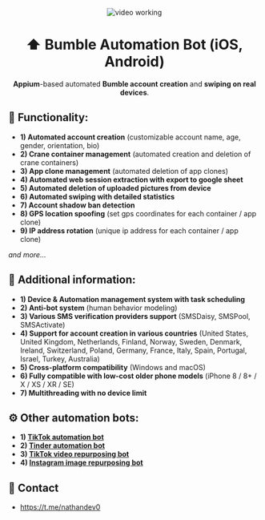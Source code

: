 <p align="center">
<img src="https://github.com/nathandev0/Bumble_Automation_Bot/blob/22113e4ef79806625a4c53b852e82063d60220d7/src/demo.gif" alt="video working"/>
</p>
<h1 align="center"> ⬆️ Bumble Automation Bot (iOS, Android) </h1>
<p align="center"><strong>Appium</strong>-based automated <strong>Bumble account creation</strong> and <strong>swiping on real devices</strong>.</p>
<h2 id="contact"> 👀 Functionality: </h2>

- **1) Automated account creation** (customizable account name, age, gender, orientation, bio)
- **2) Crane container management** (automated creation and deletion of crane containers)
- **3) App clone management** (automated deletion of app clones)
- **4) Automated web session extraction with export to google sheet**
- **5) Automated deletion of uploaded pictures from device**
- **6) Automated swiping with detailed statistics**
- **7) Account shadow ban detection**
- **8) GPS location spoofing** (set gps coordinates for each container / app clone)
- **9) IP address rotation** (unique ip address for each container / app clone)

*and more...*

<h2 id="contact"> 📝 Additional information: </h2>

- **1) Device & Automation management system with task scheduling**
- **2) Anti-bot system** (human behavior modeling)
- **3) Various SMS verification providers support** 
(SMSDaisy, SMSPool, SMSActivate)
- **4) Support for account creation in various countries** (United States, United Kingdom, Netherlands, Finland, Norway, Sweden, Denmark, Ireland, Switzerland, Poland, Germany, France, Italy, Spain, Portugal, Israel, Turkey, Australia)
- **5) Cross-platform compatibility** (Windows and macOS)
- **6) Fully compatible with low-cost older phone models** (iPhone 8 / 8+ / X / XS / XR / SE)
- **7) Multithreading with no device limit**

<h2 id="contact"> ⚙️ Other automation bots: </h2>

- **1) [TikTok automation bot](https://github.com/nathandev0/Tiktok_Automation_Bot)**
- **2) [Tinder automation bot](https://github.com/nathandev0/Tinder_Automation_Bot)**
- **3) [TikTok video repurposing bot](https://github.com/nathandev0/Video-Repurposing-Bot)**
- **4) [Instagram image repurposing bot](https://github.com/nathandev0/Image-Repurposing-Bot)**

<h2 id="contact"> 💬 Contact</h2>

- https://t.me/nathandev0
